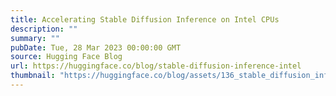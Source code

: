 ```yaml
---
title: Accelerating Stable Diffusion Inference on Intel CPUs
description: ""
summary: ""
pubDate: Tue, 28 Mar 2023 00:00:00 GMT
source: Hugging Face Blog
url: https://huggingface.co/blog/stable-diffusion-inference-intel
thumbnail: "https://huggingface.co/blog/assets/136_stable_diffusion_inference_intel/01.png"
---
```


